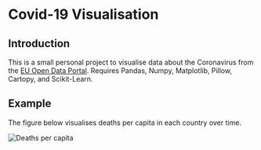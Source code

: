 # Covid-19 Visualisation

## Introduction

This is a small personal project to visualise data about the Coronavirus from the [EU Open Data Portal](https://data.europa.eu/euodp/en/data/). Requires Pandas, Numpy, Matplotlib, Pillow, Cartopy, and Scikit-Learn.

## Example

The figure below visualises deaths per capita in each country over time.

![Deaths per capita](animation.gif)